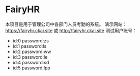 # FairyHR
本项目是用于管理公司中各部门人员考勤的系统。
演示网站：https://fairyhr.ckai.site 或 http://fairyhr.ckai.site
测试用户账号：
- id:0 password:zs
- id:1 password:ls
- id:2 password:ww
- id:3 password:le
- id:4 password:sd
- id:5 password:lpp

